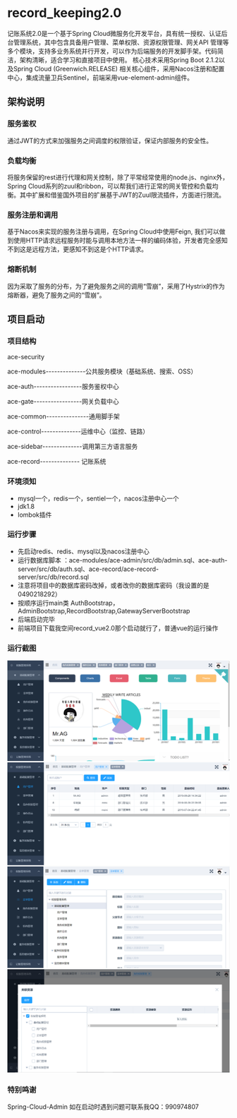 # record_keeping2.0
记账系统2.0是一个基于Spring Cloud微服务化开发平台，具有统一授权、认证后台管理系统，其中包含具备用户管理、菜单权限、资源权限管理、网关API 管理等多个模块，支持多业务系统并行开发，可以作为后端服务的开发脚手架。代码简洁，架构清晰，适合学习和直接项目中使用。 核心技术采用Spring Boot 2.1.2以及Spring Cloud (Greenwich.RELEASE) 相关核心组件，采用Nacos注册和配置中心，集成流量卫兵Sentinel，前端采用vue-element-admin组件。

## 架构说明

### 服务鉴权
通过JWT的方式来加强服务之间调度的权限验证，保证内部服务的安全性。

### 负载均衡
将服务保留的rest进行代理和网关控制，除了平常经常使用的node.js、nginx外，Spring Cloud系列的zuul和ribbon，可以帮我们进行正常的网关管控和负载均衡。其中扩展和借鉴国外项目的扩展基于JWT的Zuul限流插件，方面进行限流。

### 服务注册和调用
基于Nacos来实现的服务注册与调用，在Spring Cloud中使用Feign, 我们可以做到使用HTTP请求远程服务时能与调用本地方法一样的编码体验，开发者完全感知不到这是远程方法，更感知不到这是个HTTP请求。

### 熔断机制
因为采取了服务的分布，为了避免服务之间的调用“雪崩”，采用了Hystrix的作为熔断器，避免了服务之间的“雪崩”。



## 项目启动

### 项目结构

ace-security
    
  ace-modules--------------公共服务模块（基础系统、搜索、OSS）
   
  ace-auth-----------------服务鉴权中心
   
  ace-gate-----------------网关负载中心
   
  ace-common---------------通用脚手架
     
  ace-control--------------运维中心（监控、链路）
  
  ace-sidebar--------------调用第三方语言服务
  
  ace-record-------------- 记账系统
  
  
 ### 环境须知
 - mysql一个，redis一个，sentiel一个，nacos注册中心一个
 - jdk1.8
 - lombok插件

 
 ### 运行步骤
 - 先启动redis、redis、mysql以及nacos注册中心
 - 运行数据库脚本 ：ace-modules/ace-admin/src/db/admin.sql、ace-auth-server/src/db/auth.sql、ace-record/ace-record-server/src/db/record.sql
 - 注意将项目中的数据库密码改掉，或者改你的数据库密码（我设置的是0490218292）
 - 按顺序运行main类 AuthBootstrap，AdminBootstrap,RecordBootstrap,GatewayServerBootstrap
 - 后端启动完毕
 - 前端项目下载我空间record_vue2.0那个启动就行了，普通vue的运行操作
 
 
 ### 运行截图

 ![image](https://github.com/mmcLine/record_keeping2.0/blob/master/images/1.png)
 ![image](https://github.com/mmcLine/record_keeping2.0/blob/master/images/2.png)
 ![image](https://github.com/mmcLine/record_keeping2.0/blob/master/images/3.png)
 ![image](https://github.com/mmcLine/record_keeping2.0/blob/master/images/4.png)
  ### 特别鸣谢
  Spring-Cloud-Admin
  如在启动时遇到问题可联系我QQ：990974807
 
 
 
 
 

